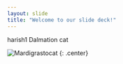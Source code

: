 ```yaml
---
layout: slide
title: "Welcome to our slide deck!"
---
```

 harish1
Dalmation cat

![Mardigrastocat](https://octodex.github.com/images/Mardigrastocat.png)
{: .center}
